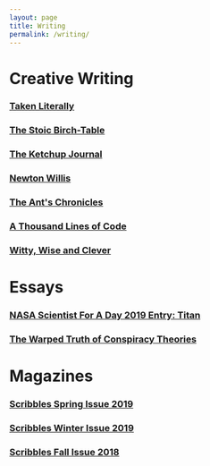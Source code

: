 ```yaml
---
layout: page
title: Writing
permalink: /writing/
---
```

# Creative Writing

### [Taken Literally](https://popgoesthepage.princeton.edu/tag/jieruei-chang/ "Taken Literally")
### [The Stoic Birch-Table](https://jierueichang.github.io/writings/2019/10/07/stoictable.html)
### [The Ketchup Journal](https://ketchupjournal.weebly.com)
### [Newton Willis](https://jierueichang.github.io/writings/creative/2018/10/12/newton-willis.html)
### [The Ant's Chronicles](/ant-chronicles/)
### [A Thousand Lines of Code](https://jierueichang.github.io/writings/creative/2019/10/07/thousandlines.html)
### [Witty, Wise and Clever](https://jierueichang.github.io/writings/creative/2019/01/12/witty-wise-and-clever.html)

# Essays

### [NASA Scientist For A Day 2019 Entry: Titan](https://jierueichang.github.io/writings/essays/2019/02/14/titan.html)
### [The Warped Truth of Conspiracy Theories](https://jierueichang.github.io/writings/essays/2019/03/15/conspiracyessay.html)

# Magazines

### [Scribbles Spring Issue 2019](https://issuu.com/quiuricatiuri/docs/late_winter_2019_final_final_final)
### [Scribbles Winter Issue 2019](https://issuu.com/quiuricatiuri/docs/scribbles_winter_2019__4_)
### [Scribbles Fall Issue 2018](https://issuu.com/quiuricatiuri/docs/scribbles_fall_2018__1_)
